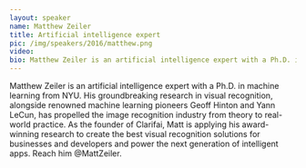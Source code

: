 ```yaml
---
layout: speaker
name: Matthew Zeiler
title: Artificial intelligence expert
pic: /img/speakers/2016/matthew.png
video:
bio: Matthew Zeiler is an artificial intelligence expert with a Ph.D. in machine learning from NYU. Matt has conducted groundbreaking research in visual recognition, alongside renowned machine learning pioneers Geoff Hinton and Yann LeCun and is the founder of Clarifai.
---
```


Matthew Zeiler is an artificial intelligence expert with a Ph.D. in machine learning from NYU. His groundbreaking research in visual recognition, alongside renowned machine learning pioneers Geoff Hinton and Yann LeCun, has propelled the image recognition industry from theory to real-world practice. As the founder of Clarifai, Matt is applying his award-winning research to create the best visual recognition solutions for businesses and developers and power the next generation of intelligent apps. Reach him @​MattZeiler​.
